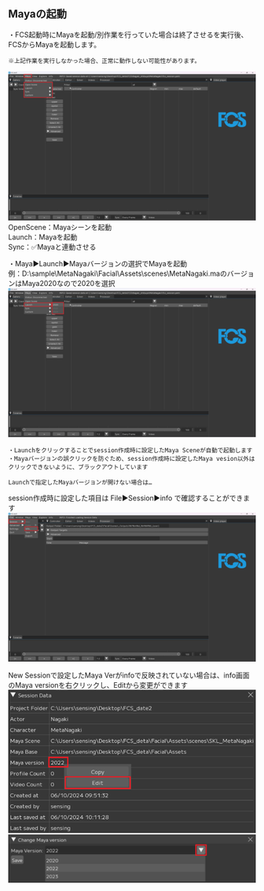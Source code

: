 ## Mayaの起動

・FCS起動時にMayaを起動/別作業を行っていた場合は終了させるを実行後、FCSからMayaを起動します。

```{warning}
※上記作業を実行しなかった場合、正常に動作しない可能性があります。
```

![](images/M001.png)  
OpenScene：Mayaシーンを起動  
Launch：Mayaを起動   
Sync：✅Mayaと連動させる   


・Maya▶Launch▶Mayaバージョンの選択でMayaを起動  
例：D:\sample\MetaNagaki\Facial\Assets\scenes\MetaNagaki.maのバージョンはMaya2020なので2020を選択
![](images/M002.png)

```{note}
・Launchをクリックすることでsession作成時に設定したMaya Sceneが自動で起動します  
・Mayaバージョンの誤クリックを防ぐため、session作成時に設定したMaya vesion以外はクリックできないように、ブラックアウトしています
```

```{warning}
Launchで指定したMayaバージョンが開けない場合は…
```
session作成時に設定した項目は File▶Session▶info で確認することができます  
![](images/S014.png)

New Sessionで設定したMaya Verがinfoで反映されていない場合は、info画面のMaya versionを右クリックし、Editから変更ができます
![](images/S015.png)
![](images/S016.png)


